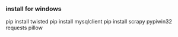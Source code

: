 ### install for windows
pip install twisted 
pip install mysqlclient
pip install scrapy pypiwin32 requests pillow